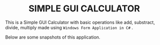 <h1 align="center"> SIMPLE GUI CALCULATOR </h1>

This is a Simple GUI Calculator with basic operations like add, substract, divide, multiply made using `Windows Form Application in C#` .

Below are some snapshots of this application.
